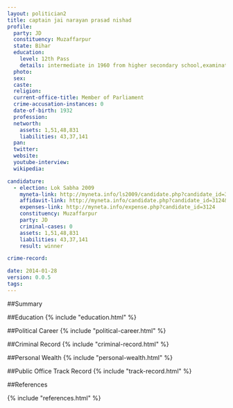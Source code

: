 ```yaml
---
layout: politician2
title: captain jai narayan prasad nishad
profile: 
  party: JD
  constituency: Muzaffarpur
  state: Bihar
  education: 
    level: 12th Pass
    details: intermediate in 1960 from higher secondary school,examination board,bhopal
  photo: 
  sex: 
  caste: 
  religion: 
  current-office-title: Member of Parliament
  crime-accusation-instances: 0
  date-of-birth: 1932
  profession: 
  networth: 
    assets: 1,51,48,831
    liabilities: 43,37,141
  pan: 
  twitter: 
  website: 
  youtube-interview: 
  wikipedia: 

candidature: 
  - election: Lok Sabha 2009
    myneta-link: http://myneta.info/ls2009/candidate.php?candidate_id=3124
    affidavit-link: http://myneta.info/candidate.php?candidate_id=3124&scan=original
    expenses-link: http://myneta.info/expense.php?candidate_id=3124
    constituency: Muzaffarpur 
    party: JD
    criminal-cases: 0
    assets: 1,51,48,831
    liabilities: 43,37,141
    result: winner 

crime-record: 

date: 2014-01-28
version: 0.0.5
tags: 
---
```

##Summary


##Education
{% include "education.html" %}


##Political Career
{% include "political-career.html" %}


##Criminal Record
{% include "criminal-record.html" %}


##Personal Wealth
{% include "personal-wealth.html" %}


##Public Office Track Record
{% include "track-record.html" %}


##References


{% include "references.html" %}
